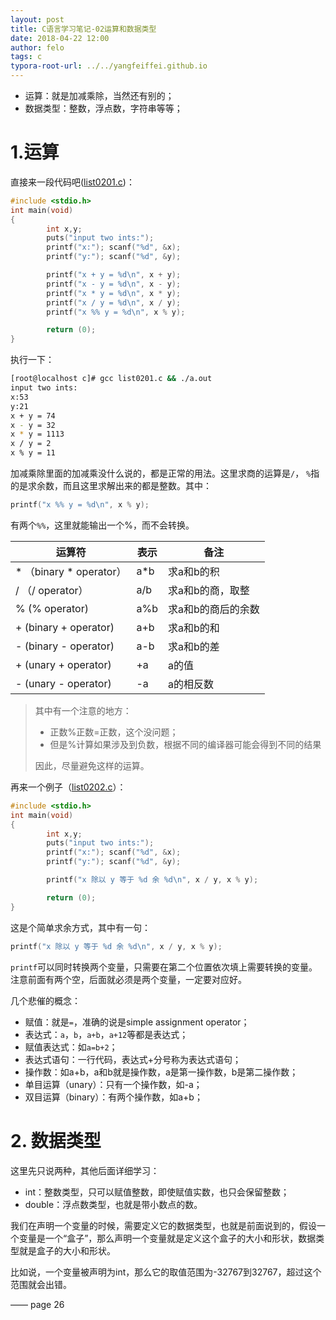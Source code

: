 ```yaml
---
layout: post
title: C语言学习笔记-02运算和数据类型
date: 2018-04-22 12:00
author: felo
tags: c
typora-root-url: ../../yangfeiffei.github.io
---
```




- 运算：就是加减乘除，当然还有别的；
- 数据类型：整数，浮点数，字符串等等；

# 1.运算

直接来一段代码吧([list0201.c](/scripts/c-program/list0201.c))：

```c
#include <stdio.h>
int main(void)
{
        int x,y;
        puts("input two ints:");
        printf("x:"); scanf("%d", &x);
        printf("y:"); scanf("%d", &y);

        printf("x + y = %d\n", x + y);
        printf("x - y = %d\n", x - y);
        printf("x * y = %d\n", x * y);
        printf("x / y = %d\n", x / y);
        printf("x %% y = %d\n", x % y);

        return (0);
}
```

执行一下：

```bash
[root@localhost c]# gcc list0201.c && ./a.out
input two ints:
x:53
y:21
x + y = 74
x - y = 32
x * y = 1113
x / y = 2
x % y = 11
```

加减乘除里面的加减乘没什么说的，都是正常的用法。这里求商的运算是`/`， `%`指的是求余数，而且这里求解出来的都是整数。其中：

```c
printf("x %% y = %d\n", x % y);
```

有两个`%%`，这里就能输出一个%，而不会转换。

| 运算符                  | 表示 | 备注               |
| ----------------------- | ---- | ------------------ |
| * （binary * operator） | a*b  | 求a和b的积         |
| / （/ operator）        | a/b  | 求a和b的商，取整   |
| %  (% operator)         | a%b  | 求a和b的商后的余数 |
| +  (binary + operator)  | a+b  | 求a和b的和         |
| -  (binary - operator)  | a-b  | 求a和b的差         |
| +  (unary + operator)   | +a   | a的值              |
| -  (unary - operator)   | -a   | a的相反数          |

>  其中有一个注意的地方：
>
> - 正数%正数=正数，这个没问题；
> - 但是%计算如果涉及到负数，根据不同的编译器可能会得到不同的结果
>
> 因此，尽量避免这样的运算。

再来一个例子（[list0202.c](/scripts/c-program/list0202.c)）：

```c
#include <stdio.h>
int main(void)
{
        int x,y;
        puts("input two ints:");
        printf("x:"); scanf("%d", &x);
        printf("y:"); scanf("%d", &y);

        printf("x 除以 y 等于 %d 余 %d\n", x / y, x % y);

        return (0);
}
```

这是个简单求余方式，其中有一句：

```c
printf("x 除以 y 等于 %d 余 %d\n", x / y, x % y);
```

`printf`可以同时转换两个变量，只需要在第二个位置依次填上需要转换的变量。注意前面有两个空，后面就必须是两个变量，一定要对应好。

几个悲催的概念：

- 赋值：就是`=`，准确的说是simple assignment operator；
- 表达式：`a`，`b`，`a+b`，`a+12`等都是表达式；
- 赋值表达式：如`a=b+2`；
- 表达式语句：一行代码，表达式+分号称为表达式语句；
- 操作数：如a+b，a和b就是操作数，a是第一操作数，b是第二操作数；
- 单目运算（unary）：只有一个操作数，如-a；
- 双目运算（binary）：有两个操作数，如a+b；



# 2. 数据类型

这里先只说两种，其他后面详细学习：

- int：整数类型，只可以赋值整数，即使赋值实数，也只会保留整数；
- double：浮点数类型，也就是带小数点的数。

我们在声明一个变量的时候，需要定义它的数据类型，也就是前面说到的，假设一个变量是一个“盒子”，那么声明一个变量就是定义这个盒子的大小和形状，数据类型就是盒子的大小和形状。

比如说，一个变量被声明为int，那么它的取值范围为-32767到32767，超过这个范围就会出错。



—— page 26

